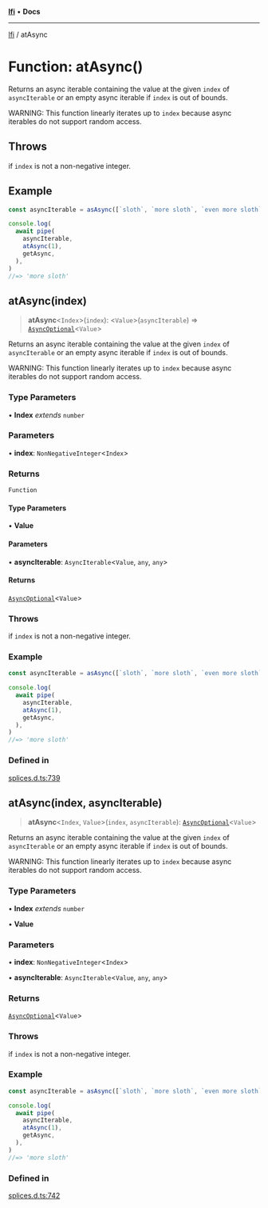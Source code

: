 [**lfi**](../readme.md) • **Docs**

***

[lfi](../globals.md) / atAsync

# Function: atAsync()

Returns an async iterable containing the value at the given `index` of
`asyncIterable` or an empty async iterable if `index` is out of bounds.

WARNING: This function linearly iterates up to `index` because async
iterables do not support random access.

## Throws

if `index` is not a non-negative integer.

## Example

```js
const asyncIterable = asAsync([`sloth`, `more sloth`, `even more sloth`])

console.log(
  await pipe(
    asyncIterable,
    atAsync(1),
    getAsync,
  ),
)
//=> 'more sloth'
```

## atAsync(index)

> **atAsync**\<`Index`\>(`index`): \<`Value`\>(`asyncIterable`) => [`AsyncOptional`](../type-aliases/AsyncOptional.md)\<`Value`\>

Returns an async iterable containing the value at the given `index` of
`asyncIterable` or an empty async iterable if `index` is out of bounds.

WARNING: This function linearly iterates up to `index` because async
iterables do not support random access.

### Type Parameters

• **Index** *extends* `number`

### Parameters

• **index**: `NonNegativeInteger`\<`Index`\>

### Returns

`Function`

#### Type Parameters

• **Value**

#### Parameters

• **asyncIterable**: `AsyncIterable`\<`Value`, `any`, `any`\>

#### Returns

[`AsyncOptional`](../type-aliases/AsyncOptional.md)\<`Value`\>

### Throws

if `index` is not a non-negative integer.

### Example

```js
const asyncIterable = asAsync([`sloth`, `more sloth`, `even more sloth`])

console.log(
  await pipe(
    asyncIterable,
    atAsync(1),
    getAsync,
  ),
)
//=> 'more sloth'
```

### Defined in

[splices.d.ts:739](https://github.com/TomerAberbach/lfi/blob/a3eb3a94b2928b5200a7bcd0a14fdc70f0cb5947/src/operations/splices.d.ts#L739)

## atAsync(index, asyncIterable)

> **atAsync**\<`Index`, `Value`\>(`index`, `asyncIterable`): [`AsyncOptional`](../type-aliases/AsyncOptional.md)\<`Value`\>

Returns an async iterable containing the value at the given `index` of
`asyncIterable` or an empty async iterable if `index` is out of bounds.

WARNING: This function linearly iterates up to `index` because async
iterables do not support random access.

### Type Parameters

• **Index** *extends* `number`

• **Value**

### Parameters

• **index**: `NonNegativeInteger`\<`Index`\>

• **asyncIterable**: `AsyncIterable`\<`Value`, `any`, `any`\>

### Returns

[`AsyncOptional`](../type-aliases/AsyncOptional.md)\<`Value`\>

### Throws

if `index` is not a non-negative integer.

### Example

```js
const asyncIterable = asAsync([`sloth`, `more sloth`, `even more sloth`])

console.log(
  await pipe(
    asyncIterable,
    atAsync(1),
    getAsync,
  ),
)
//=> 'more sloth'
```

### Defined in

[splices.d.ts:742](https://github.com/TomerAberbach/lfi/blob/a3eb3a94b2928b5200a7bcd0a14fdc70f0cb5947/src/operations/splices.d.ts#L742)
